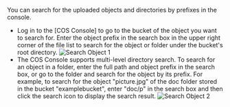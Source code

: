 You can search for the uploaded objects and directories by prefixes in the console.

- Log in to the [COS Console] to go to the bucket of the object you want to search for. Enter the object prefix in the search box in the upper right corner of the file list to search for the object or folder under the bucket's root directory.
  ![Search Object 1](https://main.qcloudimg.com/raw/ca4f6748b87de6017e9c53f4f405c4e2.png)
- The COS Console supports multi-level directory search. To search for an object in a folder, enter the full path and object prefix in the search box, or go to the folder and search for the object by its prefix.
  For example,
 to search for the object "picture.jpg" of the doc folder stored in the bucket "examplebucket", enter "doc/p" in the search box and then click the search icon to display the search result.
  ![Search Object 2](https://main.qcloudimg.com/raw/d49ad215d3fb8e1c83535609464224d5.png)
